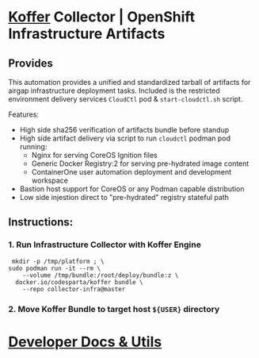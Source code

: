 # [Koffer](https://github.com/containercraft/Koffer) Collector | OpenShift Infrastructure Artifacts
## Provides
This automation provides a unified and standardized tarball of artifacts for
airgap infrastructure deployment tasks. Included is the restricted environment
delivery services `CloudCtl` pod & `start-cloudctl.sh` script.

Features:
  - High side sha256 verification of artifacts bundle before standup
  - High side artifact delivery via script to run `cloudctl` podman pod running:
    - Nginx for serving CoreOS Ignition files
    - Generic Docker Registry:2 for serving pre-hydrated image content
    - ContainerOne user automation deployment and development workspace
  - Bastion host support for CoreOS or any Podman capable distribution
  - Low side injestion direct to "pre-hydrated" registry stateful path

## Instructions:
### 1. Run Infrastructure Collector with Koffer Engine
```
 mkdir -p /tmp/platform ; \
sudo podman run -it --rm \
    --volume /tmp/bundle:/root/deploy/bundle:z \
  docker.io/codesparta/koffer bundle \
    --repo collector-infra@master

```
### 2. Move Koffer Bundle to target host `${USER}` directory
# [Developer Docs & Utils](./dev)
